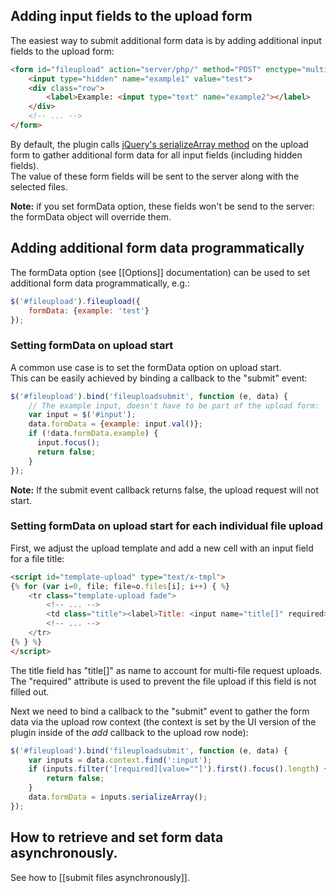 ## Adding input fields to the upload form
The easiest way to submit additional form data is by adding additional input fields to the upload form:

```html
<form id="fileupload" action="server/php/" method="POST" enctype="multipart/form-data">
    <input type="hidden" name="example1" value="test">
    <div class="row">
        <label>Example: <input type="text" name="example2"></label>
    </div>
    <!-- ... -->
</form>
```

By default, the plugin calls [jQuery's serializeArray method](http://api.jquery.com/serializeArray) on the upload form to gather additional form data for all input fields (including hidden fields).  
The value of these form fields will be sent to the server along with the selected files.

**Note:**
if you set formData option, these fields won't be send to the server: the formData object will override them.

## Adding additional form data programmatically
The formData option (see [[Options]] documentation) can be used to set additional form data programmatically, e.g.:

```js
$('#fileupload').fileupload({
    formData: {example: 'test'}
});
```

### Setting formData on upload start
A common use case is to set the formData option on upload start.  
This can be easily achieved by binding a callback to the "submit" event:

```js
$('#fileupload').bind('fileuploadsubmit', function (e, data) {
    // The example input, doesn't have to be part of the upload form:
    var input = $('#input');
    data.formData = {example: input.val()};
    if (!data.formData.example) {
      input.focus();
      return false;
    }
});
```

**Note:**
If the submit event callback returns false, the upload request will not start.

### Setting formData on upload start for each individual file upload
First, we adjust the upload template and add a new cell with an input field for a file title:  

```html
<script id="template-upload" type="text/x-tmpl">
{% for (var i=0, file; file=o.files[i]; i++) { %}
    <tr class="template-upload fade">
        <!-- ... -->
        <td class="title"><label>Title: <input name="title[]" required></label></td>
        <!-- ... -->
    </tr>
{% } %}
</script>
```

The title field has "title[]" as name to account for multi-file request uploads. The "required" attribute is used to prevent the file upload if this field is not filled out.

Next we need to bind a callback to the "submit" event to gather the form data via the upload row context (the context is set by the UI version of the plugin inside of the *add* callback to the upload row node):

```js
$('#fileupload').bind('fileuploadsubmit', function (e, data) {
    var inputs = data.context.find(':input');
    if (inputs.filter('[required][value=""]').first().focus().length) {
        return false;
    }
    data.formData = inputs.serializeArray();
});
```

## How to retrieve and set form data asynchronously.
See how to [[submit files asynchronously]].




